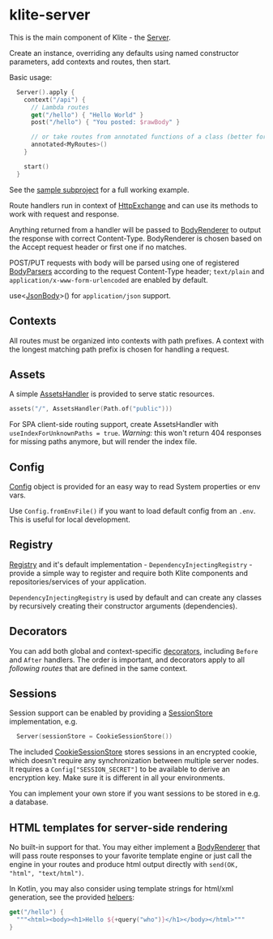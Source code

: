# klite-server

This is the main component of Klite - the [Server](src/klite/Server.kt).

Create an instance, overriding any defaults using named constructor parameters, add contexts and routes, then start.

Basic usage:
```kotlin
  Server().apply {
    context("/api") {
      // Lambda routes
      get("/hello") { "Hello World" }
      post("/hello") { "You posted: $rawBody" }

      // or take routes from annotated functions of a class (better for testing)
      annotated<MyRoutes>()
    }

    start()
  }
```
See the [sample subproject](../sample/src/Launcher.kt) for a full working example.

Route handlers run in context of [HttpExchange](src/klite/HttpExchange.kt) and can use its methods to work with
request and response.

Anything returned from a handler will be passed to [BodyRenderer](src/klite/Body.kt) to output the response with correct Content-Type. BodyRenderer is chosen based on the Accept request header or first one if no matches.

POST/PUT requests with body will be parsed using one of registered [BodyParsers](src/klite/Body.kt) according to the request Content-Type header; `text/plain` and `application/x-www-form-urlencoded` are enabled by default.

use<[JsonBody](../jackson/src/JsonBody.kt)>() for `application/json` support.

## Contexts

All routes must be organized into contexts with path prefixes. A context with the longest matching path prefix is chosen for handling a request.

## Assets

A simple [AssetsHandler](src/klite/AssetsHandler.kt) is provided to serve static resources.

```kotlin
assets("/", AssetsHandler(Path.of("public")))
```

For SPA client-side routing support, create AssetsHandler with `useIndexForUnknownPaths = true`.
*Warning:* this won't return 404 responses for missing paths anymore, but will render the index file.

## Config

[Config](src/klite/Config.kt) object is provided for an easy way to read System properties or env vars.

Use `Config.fromEnvFile()` if you want to load default config from an `.env`. This is useful for local development.

## Registry

[Registry](src/klite/Registry.kt) and it's default implementation - `DependencyInjectingRegistry` - provide
a simple way to register and require both Klite components and repositories/services of your application.

`DependencyInjectingRegistry` is used by default and can create any classes by recursively creating their constructor
arguments (dependencies).

## Decorators

You can add both global and context-specific [decorators](src/klite/Decorator.kt), including `Before` and `After` handlers.
The order is important, and decorators apply to all *following routes* that are defined in the same context.

## Sessions

Session support can be enabled by providing a [SessionStore](src/klite/Session.kt) implementation, e.g.
```kotlin
  Server(sessionStore = CookieSessionStore())
```

The included [CookieSessionStore](src/klite/Session.kt) stores sessions in an encrypted cookie, which doesn't require any synchronization between multiple server nodes. It requires a `Config["SESSION_SECRET"]` to be available to derive an encryption key. Make sure it is different in all your environments.

You can implement your own store if you want sessions to be stored in e.g. a database.

## HTML templates for server-side rendering

No built-in support for that. You may either implement a [BodyRenderer](src/klite/Body.kt) that will pass route responses to your favorite template engine or just call the engine in your routes and produce html output directly with `send(OK, "html", "text/html")`.

In Kotlin, you may also consider using template strings for html/xml generation, see the provided [helpers](src/klite/html/Helpers.kt):
```kotlin
get("/hello") {
  """<html><body><h1>Hello ${+query("who")}</h1></body></html>"""
}
```

